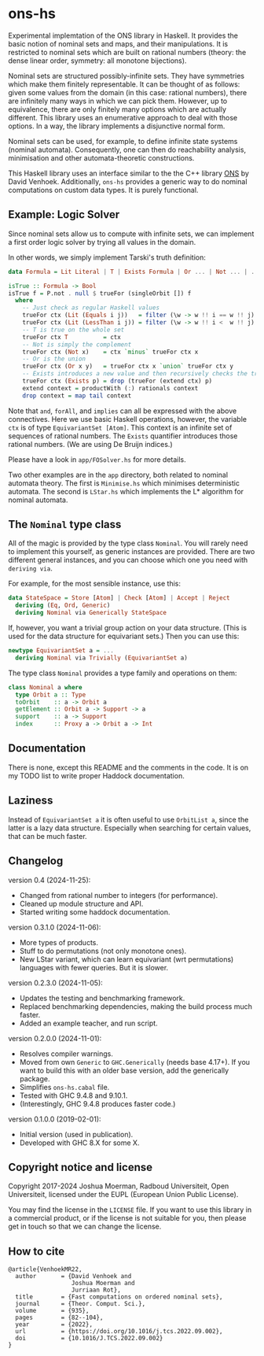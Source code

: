 # ons-hs

Experimental implemtation of the ONS library in Haskell. It provides the basic
notion of nominal sets and maps, and their manipulations. It is restricted to
nominal sets which are built on rational numbers (theory: the dense linear
order, symmetry: all monotone bijections).

Nominal sets are structured possibly-infinite sets. They have symmetries which
make them finitely representable. It can be thought of as follows: given some
values from the domain (in this case: rational numbers), there are infinitely
many ways in which we can pick them. However, up to equivalence, there are
only finitely many options which are actually different. This library uses an
enumerative approach to deal with those options. In a way, the library
implements a disjunctive normal form.

Nominal sets can be used, for example, to define infinite state systems
(nominal automata). Consequently, one can then do reachability analysis,
minimisation and other automata-theoretic constructions.

This Haskell library uses an interface similar to the the C++ library
[ONS](https://github.com/davidv1992/ONS) by David Venhoek. Additionally,
`ons-hs` provides a generic way to do nominal computations on custom data
types. It is purely functional.


## Example: Logic Solver

Since nominal sets allow us to compute with infinite sets, we can implement
a first order logic solver by trying all values in the domain.

In other words, we simply implement Tarski's truth definition:

```Haskell
data Formula = Lit Literal | T | Exists Formula | Or ... | Not ... | ...

isTrue :: Formula -> Bool
isTrue f = P.not . null $ trueFor (singleOrbit []) f
  where
    -- Just check as regular Haskell values
    trueFor ctx (Lit (Equals i j))   = filter (\w -> w !! i == w !! j) ctx
    trueFor ctx (Lit (LessThan i j)) = filter (\w -> w !! i <  w !! j) ctx
    -- T is true on the whole set
    trueFor ctx T          = ctx
    -- Not is simply the complement
    trueFor ctx (Not x)    = ctx `minus` trueFor ctx x
    -- Or is the union
    trueFor ctx (Or x y)   = trueFor ctx x `union` trueFor ctx y
    -- Exists introduces a new value and then recursively checks the truth value
    trueFor ctx (Exists p) = drop (trueFor (extend ctx) p)
    extend context = productWith (:) rationals context
    drop context = map tail context
```

Note that `and`, `forAll`, and `implies` can all be expressed with the above
connectives. Here we use basic Haskell operations, however, the variable `ctx`
is of type `EquivariantSet [Atom]`. This context is an infinite set of
sequences of rational numbers. The `Exists` quantifier introduces those
rational numbers. (We are using De Bruijn indices.)

Please have a look in `app/FOSolver.hs` for more details.

Two other examples are in the `app` directory, both related to nominal automata
theory. The first is `Minimise.hs` which minimises deterministic automata.
The second is `LStar.hs` which implements the L* algorithm for nominal
automata.


## The `Nominal` type class

All of the magic is provided by the type class `Nominal`. You will rarely
need to implement this yourself, as generic instances are provided. There
are two different general instances, and you can choose which one you need
with `deriving via`.

For example, for the most sensible instance, use this:

```Haskell
data StateSpace = Store [Atom] | Check [Atom] | Accept | Reject
  deriving (Eq, Ord, Generic)
  deriving Nominal via Generically StateSpace
```

If, however, you want a trivial group action on your data structure. (This is
used for the data structure for equivariant sets.) Then you can use this:

```Haskell
newtype EquivariantSet a = ...
  deriving Nominal via Trivially (EquivariantSet a)
```

The type class `Nominal` provides a type family and operations on them:

```Haskell
class Nominal a where
  type Orbit a :: Type
  toOrbit    :: a -> Orbit a
  getElement :: Orbit a -> Support -> a
  support    :: a -> Support
  index      :: Proxy a -> Orbit a -> Int
```

## Documentation

There is none, except this README and the comments in the code. It is on my
TODO list to write proper Haddock documentation.


## Laziness

Instead of `EquivariantSet a` it is often useful to use `OrbitList a`, since
the latter is a lazy data structure. Especially when searching for certain
values, that can be much faster.


## Changelog

version 0.4 (2024-11-25):
* Changed from rational number to integers (for performance).
* Cleaned up module structure and API.
* Started writing some haddock documentation.

version 0.3.1.0 (2024-11-06):
* More types of products.
* Stuff to do permutations (not only monotone ones).
* New LStar variant, which can learn equivariant (wrt permutations) languages
  with fewer queries. But it is slower.

version 0.2.3.0 (2024-11-05):
* Updates the testing and benchmarking framework.
* Replaced benchmarking dependencies, making the build process much faster.
* Added an example teacher, and run script.

version 0.2.0.0 (2024-11-01):
* Resolves compiler warnings.
* Moved from own `Generic` to `GHC.Generically` (needs base 4.17+). If you want
  to build this with an older base version, add the generically package.
* Simplifies `ons-hs.cabal` file.
* Tested with GHC 9.4.8 and 9.10.1.
* (Interestingly, GHC 9.4.8 produces faster code.)

version 0.1.0.0 (2019-02-01):
* Initial version (used in publication).
* Developed with GHC 8.X for some X.


## Copyright notice and license

Copyright 2017-2024 Joshua Moerman, Radboud Universiteit, Open Universiteit,
licensed under the EUPL (European Union Public License).

You may find the license in the `LICENSE` file. If you want to use this
library in a commercial product, or if the license is not suitable for you,
then please get in touch so that we can change the license.


## How to cite

```
@article{VenhoekMR22,
  author       = {David Venhoek and
                  Joshua Moerman and
                  Jurriaan Rot},
  title        = {Fast computations on ordered nominal sets},
  journal      = {Theor. Comput. Sci.},
  volume       = {935},
  pages        = {82--104},
  year         = {2022},
  url          = {https://doi.org/10.1016/j.tcs.2022.09.002},
  doi          = {10.1016/J.TCS.2022.09.002}
}
```
